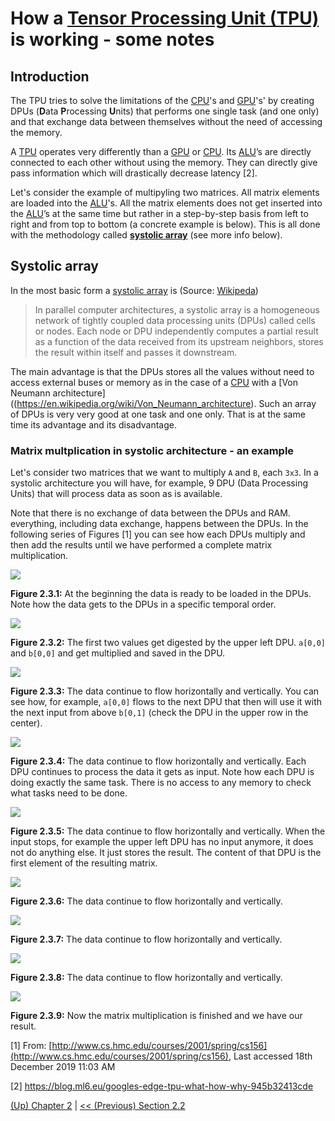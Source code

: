 # How a [Tensor Processing Unit (TPU)](https://en.wikipedia.org/wiki/Tensor_processing_unit) is working - some notes

## Introduction

The TPU tries to solve the limitations of the [CPU](https://en.wikipedia.org/wiki/Central_processing_unit)'s and [GPU](https://en.wikipedia.org/wiki/Graphics_processing_units)'s' by
creating DPUs (**D**ata **P**rocessing **U**nits) that performs
one single task (and one only) and that exchange data between themselves
without the need of accessing the memory.

A [TPU](https://en.wikipedia.org/wiki/Tensor_processing_unit) operates very differently than a [GPU](https://en.wikipedia.org/wiki/Graphics_processing_units) or [CPU](https://en.wikipedia.org/wiki/Central_processing_unit). Its [ALU](https://en.wikipedia.org/wiki/Arithmetic_logic_unit)’s are directly connected to each other without using the memory. They can directly give pass information which will drastically decrease latency [2].

Let's consider the example of multipyling two matrices. All matrix elements
 are loaded into the [ALU](https://en.wikipedia.org/wiki/Arithmetic_logic_unit)'s. All the matrix elements does not get inserted into the [ALU](https://en.wikipedia.org/wiki/Arithmetic_logic_unit)’s at the same time but rather in a step-by-step basis from left to right and
 from top to bottom (a concrete example is below). This is all done with the methodology called [**systolic array**](https://en.wikipedia.org/wiki/Systolic_array) (see more info below).

## Systolic array

In the most basic form a [systolic array](https://en.wikipedia.org/wiki/Systolic_array) is (Source: [Wikipeda](https://en.wikipedia.org/wiki/Systolic_array))

> In parallel computer architectures, a systolic array is a homogeneous network of tightly coupled data processing units (DPUs) called cells or nodes. Each node or DPU independently computes a partial result as a function of the data received from its upstream neighbors, stores the result within itself and passes it downstream.

The main advantage is that the DPUs stores all the values without need to access
external buses or memory as in the case of a [CPU](https://en.wikipedia.org/wiki/Central_processing_unit) with a [Von Neumann architecture]((https://en.wikipedia.org/wiki/Von_Neumann_architecture). Such an array of DPUs is very very good at
one task and one only. That is at the same time its advantage and its disadvantage.


### Matrix multplication in systolic architecture - an example

Let's consider  two matrices that we want to multiply `A` and `B`, each
`3x3`. In a systolic architecture you will have, for example, 9 DPU (Data Processing
    Units) that will process data as soon as is available.

Note that there is no exchange of data between the DPUs and RAM. everything,
including data exchange, happens between the DPUs. In the following series
of Figures [1] you can see how each DPUs multiply and then add the results until
we have performed a complete matrix multiplication.

![](images/systolic-1.png)

**Figure 2.3.1:** At the beginning the data is ready to be loaded in the
DPUs. Note how the data gets to the DPUs in a specific temporal order.

![](systolic-2.png)

**Figure 2.3.2:** The first two values get digested by the upper left DPU.
`a[0,0]` and `b[0,0]` and get multiplied and saved in the DPU.

![](images/systolic-3.png)

**Figure 2.3.3:** The data continue to flow horizontally and vertically.
You can see how, for example, `a[0,0]` flows to the next DPU that then will
use it with the next input from above `b[0,1]` (check the DPU in the
    upper row in the center).

![](images/systolic-4.png)

**Figure 2.3.4:** The data continue to flow horizontally and vertically.
Each DPU continues to process the data it gets as input. Note how each
DPU is doing exactly the same task. There is no access to any memory
to check what tasks need to be done.

![](images/systolic-5.png)

**Figure 2.3.5:** The data continue to flow horizontally and vertically.
When the input stops, for example the upper left DPU has no input anymore,
it does not do anything else. It just stores the result. The content of that
DPU is the first element of the resulting matrix.

![](images/systolic-6.png)

**Figure 2.3.6:** The data continue to flow horizontally and vertically.

![](images/systolic-7.png)

**Figure 2.3.7:** The data continue to flow horizontally and vertically.

![](images/systolic-8.png)

**Figure 2.3.8:** The data continue to flow horizontally and vertically.

![](images/systolic-9.png)

**Figure 2.3.9:** Now the matrix multiplication is finished and we have our
result.

[1] From: [http://www.cs.hmc.edu/courses/2001/spring/cs156](http://www.cs.hmc.edu/courses/2001/spring/cs156), Last accessed 18th
December 2019 11:03 AM

[2] https://blog.ml6.eu/googles-edge-tpu-what-how-why-945b32413cde

[(Up) Chapter 2](README.md) | [<< (Previous) Section 2.2](2-2-GPU.md)
